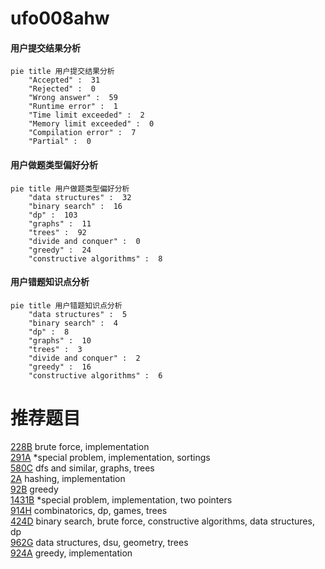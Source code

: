 # ufo008ahw

<!-- tabs:start -->



#### **用户提交结果分析**

```mermaid
pie title 用户提交结果分析
    "Accepted" :  31
    "Rejected" :  0
    "Wrong answer" :  59
    "Runtime error" :  1
    "Time limit exceeded" :  2
    "Memory limit exceeded" :  0
    "Compilation error" :  7
    "Partial" :  0
```

#### **用户做题类型偏好分析**

```mermaid
pie title 用户做题类型偏好分析
    "data structures" :  32
    "binary search" :  16
    "dp" :  103
    "graphs" :  11
    "trees" :  92
    "divide and conquer" :  0
    "greedy" :  24
    "constructive algorithms" :  8
```
#### **用户错题知识点分析**

```mermaid
pie title 用户错题知识点分析
    "data structures" :  5
    "binary search" :  4
    "dp" :  8
    "graphs" :  10
    "trees" :  3
    "divide and conquer" :  2
    "greedy" :  16
    "constructive algorithms" :  6
```



<!-- tabs:end -->
# 推荐题目
[228B](https://codeforces.com/contest/228/problem/B)		brute force,
                        implementation		  
[291A](https://codeforces.com/contest/291/problem/A)		*special problem,
                        implementation,
                        sortings		  
[580C](https://codeforces.com/contest/580/problem/C)		dfs and similar,
                        graphs,
                        trees		  
[2A](https://codeforces.com/contest/2/problem/A)		hashing,
                        implementation		  
[92B](https://codeforces.com/contest/92/problem/B)		greedy		  
[1431B](https://codeforces.com/contest/1431/problem/B)		*special problem,
                        implementation,
                        two pointers		  
[914H](https://codeforces.com/contest/914/problem/H)		combinatorics,
                        dp,
                        games,
                        trees		  
[424D](https://codeforces.com/contest/424/problem/D)		binary search,
                        brute force,
                        constructive algorithms,
                        data structures,
                        dp		  
[962G](https://codeforces.com/contest/962/problem/G)		data structures,
                        dsu,
                        geometry,
                        trees		  
[924A](https://codeforces.com/contest/924/problem/A)		greedy,
                        implementation		  

